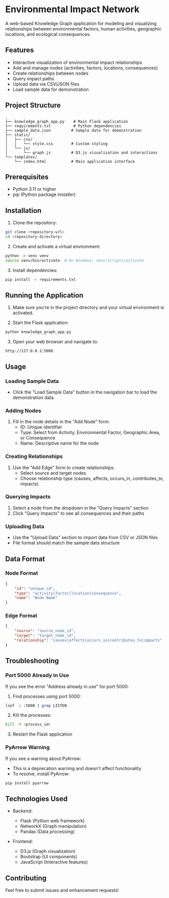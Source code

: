 # Environmental Impact Network

A web-based Knowledge Graph application for modeling and visualizing relationships between environmental factors, human activities, geographic locations, and ecological consequences.

## Features

- Interactive visualization of environmental impact relationships
- Add and manage nodes (activities, factors, locations, consequences)
- Create relationships between nodes
- Query impact paths
- Upload data via CSV/JSON files
- Load sample data for demonstration

## Project Structure

```
.
├── knowledge_graph_app.py    # Main Flask application
├── requirements.txt          # Python dependencies
├── sample_data.json         # Sample data for demonstration
├── static/
│   ├── css/
│   │   └── style.css        # Custom styling
│   └── js/
│       └── graph.js         # D3.js visualization and interactions
└── templates/
    └── index.html           # Main application interface
```

## Prerequisites

- Python 3.11 or higher
- pip (Python package installer)

## Installation

1. Clone the repository:
```bash
git clone <repository-url>
cd <repository-directory>
```

2. Create and activate a virtual environment:
```bash
python -m venv venv
source venv/bin/activate  # On Windows: venv\Scripts\activate
```

3. Install dependencies:
```bash
pip install -r requirements.txt
```

## Running the Application

1. Make sure you're in the project directory and your virtual environment is activated.

2. Start the Flask application:
```bash
python knowledge_graph_app.py
```

3. Open your web browser and navigate to:
```
http://127.0.0.1:5000
```

## Usage

### Loading Sample Data
- Click the "Load Sample Data" button in the navigation bar to load the demonstration data.

### Adding Nodes
1. Fill in the node details in the "Add Node" form:
   - ID: Unique identifier
   - Type: Select from Activity, Environmental Factor, Geographic Area, or Consequence
   - Name: Descriptive name for the node

### Creating Relationships
1. Use the "Add Edge" form to create relationships:
   - Select source and target nodes
   - Choose relationship type (causes, affects, occurs_in, contributes_to, impacts)

### Querying Impacts
1. Select a node from the dropdown in the "Query Impacts" section
2. Click "Query Impacts" to see all consequences and their paths

### Uploading Data
- Use the "Upload Data" section to import data from CSV or JSON files
- File format should match the sample data structure

## Data Format

### Node Format
```json
{
    "id": "unique_id",
    "type": "activity|factor|location|consequence",
    "name": "Node Name"
}
```

### Edge Format
```json
{
    "source": "source_node_id",
    "target": "target_node_id",
    "relationship": "causes|affects|occurs_in|contributes_to|impacts"
}
```

## Troubleshooting

### Port 5000 Already in Use
If you see the error "Address already in use" for port 5000:

1. Find processes using port 5000:
```bash
lsof -i :5000 | grep LISTEN
```

2. Kill the processes:
```bash
kill -9 <process_id>
```

3. Restart the Flask application

### PyArrow Warning
If you see a warning about PyArrow:
- This is a deprecation warning and doesn't affect functionality
- To resolve, install PyArrow:
```bash
pip install pyarrow
```

## Technologies Used

- Backend:
  - Flask (Python web framework)
  - NetworkX (Graph manipulation)
  - Pandas (Data processing)

- Frontend:
  - D3.js (Graph visualization)
  - Bootstrap (UI components)
  - JavaScript (Interactive features)

## Contributing

Feel free to submit issues and enhancement requests! 